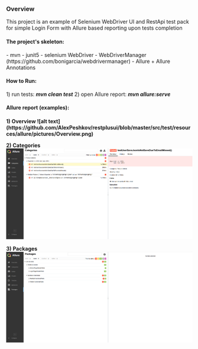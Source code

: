 <h3>Overview</h3>
This project is an example of Selenium WebDriver UI and RestApi test pack for simple Login Form with Allure based reporting upon tests completion

<h4>The project's skeleton:</h4>
 - mvn
 - junit5
 - selenium WebDriver
 - WebDriverManager (https://github.com/bonigarcia/webdrivermanager)
 - Allure + Allure Annotations

 <h4>How to Run:</h4>
 1) run tests: <b><i>mvn clean test</i></b>
 2) open Allure report: <b><i>mvn allure:serve</i></b>
 
 <h4>Allure report (examples):<h4>
 <b>1) Overview</b>
 ![alt text](https://github.com/AlexPeshkov/restplusui/blob/master/src/test/resources/allure/pictures/Overview.png)
 
 <b>2) Categories</b>
 ![alt text](https://github.com/AlexPeshkov/restplusui/blob/master/src/test/resources/allure/pictures/Categories.png)
 
 <b>3) Packages</b>
  ![alt text](https://github.com/AlexPeshkov/restplusui/blob/master/src/test/resources/allure/pictures/Packages.png)
